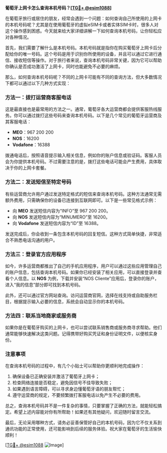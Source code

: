 **葡萄牙上网卡怎么查询本机号码？[[TG💪+ @esim1088](https://t.me/s/esim1088)]**

在葡萄牙旅行或居住的朋友，经常会遇到一个问题：如何查询自己所使用的上网卡的本机号码呢？尤其是在使用葡萄牙的虚拟eSIM卡或者实体SIM卡时，很多人对这个操作感到困惑。今天就来给大家详细讲解一下如何查询本机号码，让你轻松应对各种情况。

首先，我们需要了解什么是本机号码。本机号码就是指你在购买葡萄牙上网卡后分配给你的唯一号码。这个号码是用于识别你所使用的设备，并且可以通过它进行通信、接收短信等操作。对于旅行者来说，查询本机号码非常关键，因为它可以帮助你确认是否成功激活了上网卡，同时也能避免不必要的麻烦。

那么，如何查询本机号码呢？不同的上网卡可能有不同的查询方法，但大多数情况下都可以通过以下几种方式实现：

### 方法一：拨打运营商客服电话

这是最直接也是最常用的方法之一。通常，葡萄牙各大运营商都会提供客服热线服务。你可以通过拨打这些号码来查询本机号码。以下是几个常见的葡萄牙运营商及其客服电话：

- **MEO**：967 200 200
- **NOS**：16200
- **Vodafone**：16388

拨通电话后，按照语音提示输入相关信息，例如你的账户信息或验证码。客服人员会为你提供本机号码。不过需要注意的是，拨打这些电话可能会产生费用，具体取决于你的上网卡套餐。

### 方法二：发送短信至特定号码

有些运营商允许用户通过发送特定格式的短信来查询本机号码。这种方法通常无需额外费用，只需确保你的设备已连接到互联网即可。以下是一些常见格式示例：

- 向 **MEO** 发送短信内容为“INFO”至 967 200 200。
- 向 **NOS** 发送短信内容为“MINUMERO”至 16200。
- 向 **Vodafone** 发送短信内容为“ID”至 16388。

发送完成后，你会收到一条包含本机号码的回复短信。这种方式简单快捷，非常适合不熟悉电话沟通的用户。

### 方法三：登录官方应用程序

如今，许多运营商都推出了自己的手机应用程序，用户可以通过这些应用管理自己的账户信息，包括查询本机号码。如果你已经安装了相关应用，可以直接登录并查看个人信息。以 **NOS** 为例，下载并安装“NOS Cliente”应用后，登录你的账户，进入“我的信息”部分即可找到本机号码。

此外，还可以通过官方网站查询。访问运营商官网，选择在线支持或自助服务栏目，根据提示输入必要的信息，系统会自动显示你的本机号码。

### 方法四：联系当地商家或服务商

如果你是在葡萄牙购买的上网卡，也可以尝试联系销售商或服务商寻求帮助。他们通常能够快速解决这类问题。记得携带好购买凭证和身份证明文件，以便核实身份。

### 注意事项

在查询本机号码的过程中，有几个小贴士可以帮助你更顺利地完成操作：

1. 确保设备已正确安装并激活了葡萄牙上网卡；
2. 检查网络连接是否稳定，避免因信号不佳导致失败；
3. 如果遇到语言障碍，可以寻求身边懂葡萄牙语的朋友帮忙；
4. 遵守运营商的规定，不要频繁拨打客服电话以免产生不必要的费用。

总之，查询本机号码并不是一件复杂的事情，只要掌握了正确的方法，就能轻松搞定。希望上述内容能对你有所帮助！如果还有其他疑问，欢迎随时留言交流。

最后，无论采用哪种方式，请务必妥善保管好自己的本机号码，因为它不仅关系到通讯功能的正常使用，还可能影响到后续的服务体验。祝大家在葡萄牙的生活愉快顺利！

[[TG💪+ @esim1088](https://t.me/s/esim1088) ![Image](https://i.postimg.cc/4NQfJmqS/Snipaste-2025-05-13-00-14-12.png)]